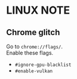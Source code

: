 # LINUX NOTE

## Chrome glitch
Go to `chrome://flags/`.\
Enable these flags.
  - `#ignore-gpu-blacklist`
  - `#enable-vulkan`

